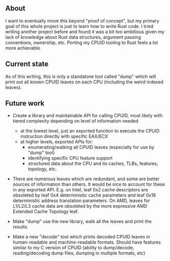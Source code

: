 ## About
I want to eventually move this beyond "proof of concept", but my primary goal
of this whole project is just to learn how to write Rust code. I tried writing
another project before and found it was a bit too ambitious given my lack of
knowledge about Rust data structures, argument passing conventions, ownership,
etc. Porting my CPUID tooling to Rust feels a lot more achievable.

## Current state
As of this writing, this is only a standalone tool called "dump" which will
print out all known CPUID leaves on each CPU (including the weird indexed
leaves).

## Future work
* Create a library and maintainable API for calling CPUID, most likely with tiered
  complexity depending on level of information needed
	- at the lowest level, just an exported function to execute the CPUID
    instruction directly with specific EAX/ECX
	- at higher levels, exported APIs for:
      + enumerating/walking all CPUID leaves (especially for use by "dump" tool)
      + identifying specific CPU feature support
      + structured data about the CPU and its caches, TLBs, features,
      topology, etc.
      
* There are numerous leaves which are redundant, and some are better sources of
  information than others. It would be nice to account for these in any
  exported API. E.g. on Intel, leaf 0x2 cache descriptors are obsoleted by
  leaf 0x4 deterministic cache parameters and leaf 0x18 deterministic address
  translation parameters. On AMD, leaves for L1/L2/L3 cache data are
  obsoleted by the more expressive AMD Extended Cache Topology leaf.

* Make "dump" use the new library, walk all the leaves and print the results.

* Make a new "decode" tool which prints decoded CPUID leaves in
  human-readable and machine-readable formats. Should have features similar to
  my C version of CPUID (ability to dump/decode, reading/decoding dump files,
  dumping in multiple formats, etc)
